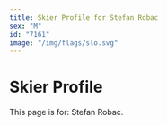 ```yaml
---
title: Skier Profile for Stefan Robac
sex: "M"
id: "7161"
image: "/img/flags/slo.svg" 
---
```


# Skier Profile

This page is for: Stefan Robac.
    